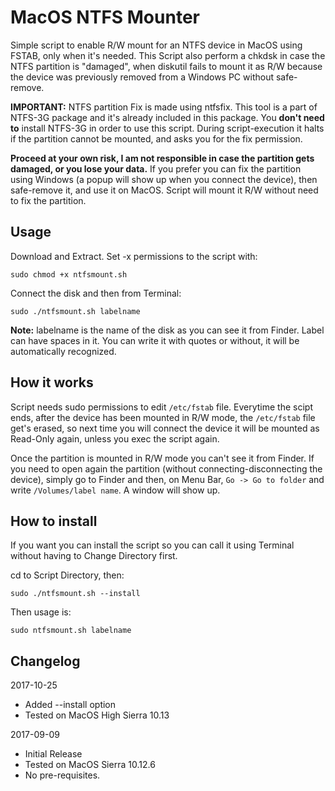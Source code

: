 # MacOS NTFS Mounter
Simple script to enable R/W mount for an NTFS device in MacOS using FSTAB, only when it's needed. 
This Script also perform a chkdsk in case the NTFS partition is "damaged", when diskutil fails to mount it as R/W because the device was previously removed from a Windows PC without safe-remove.

**IMPORTANT:** NTFS partition Fix is made using ntfsfix. This tool is a part of NTFS-3G package and it's already included in this package. You **don't need to** install NTFS-3G in order to use this script. During script-execution it halts if the partition cannot be mounted, and asks you for the fix permission. 

**Proceed at your own risk, I am not responsible in case the partition gets damaged, or you lose your data.** If you prefer you can fix the partition using Windows (a popup will show up when you connect the device), then safe-remove it, and use it on MacOS. Script will mount it R/W without need to fix the partition.

## Usage

Download and Extract. Set -x permissions to the script with: 

`sudo chmod +x ntfsmount.sh`


Connect the disk and then from Terminal:

`sudo ./ntfsmount.sh labelname`

**Note:** labelname is the name of the disk as you can see it from Finder. Label can have spaces in it. You can write it with quotes or without, it will be automatically recognized. 

## How it works

Script needs sudo permissions to edit `/etc/fstab` file. Everytime the scipt ends, after the device has been mounted in R/W mode, the `/etc/fstab` file get's erased, so next time you will connect the device it will be mounted as Read-Only again, unless you exec the script again.

Once the partition is mounted in R/W mode you can't see it from Finder. If you need to open again the partition (without connecting-disconnecting the device), simply go to Finder and then, on Menu Bar, `Go -> Go to folder` and write `/Volumes/label name`. A window will show up. 

## How to install

If you want you can install the script so you can call it using Terminal without having to Change Directory first. 

cd to Script Directory, then: 

`sudo ./ntfsmount.sh --install`

Then usage is:

`sudo ntfsmount.sh labelname`


## Changelog
2017-10-25
* Added --install option
* Tested on MacOS High Sierra 10.13

2017-09-09
* Initial Release
* Tested on MacOS Sierra 10.12.6
* No pre-requisites. 
